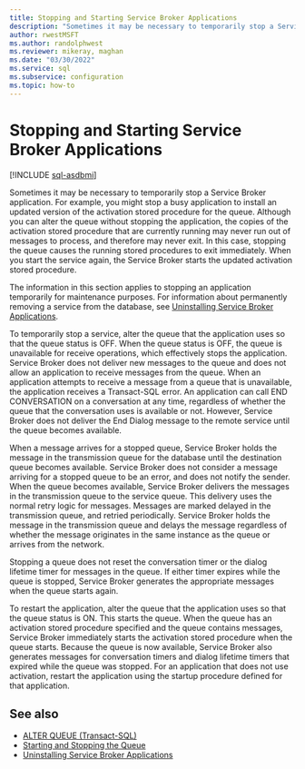 ```yaml
---
title: Stopping and Starting Service Broker Applications
description: "Sometimes it may be necessary to temporarily stop a Service Broker application."
author: rwestMSFT
ms.author: randolphwest
ms.reviewer: mikeray, maghan
ms.date: "03/30/2022"
ms.service: sql
ms.subservice: configuration
ms.topic: how-to
---
```


# Stopping and Starting Service Broker Applications

[!INCLUDE [sql-asdbmi](../../includes/applies-to-version/sql-asdbmi.md)]

Sometimes it may be necessary to temporarily stop a Service Broker application. For example, you might stop a busy application to install an updated version of the activation stored procedure for the queue. Although you can alter the queue without stopping the application, the copies of the activation stored procedure that are currently running may never run out of messages to process, and therefore may never exit. In this case, stopping the queue causes the running stored procedures to exit immediately. When you start the service again, the Service Broker starts the updated activation stored procedure.

The information in this section applies to stopping an application temporarily for maintenance purposes. For information about permanently removing a service from the database, see [Uninstalling Service Broker Applications](uninstalling-service-broker-applications.md).

To temporarily stop a service, alter the queue that the application uses so that the queue status is OFF. When the queue status is OFF, the queue is unavailable for receive operations, which effectively stops the application. Service Broker does not deliver new messages to the queue and does not allow an application to receive messages from the queue. When an application attempts to receive a message from a queue that is unavailable, the application receives a Transact-SQL error. An application can call END CONVERSATION on a conversation at any time, regardless of whether the queue that the conversation uses is available or not. However, Service Broker does not deliver the End Dialog message to the remote service until the queue becomes available.

When a message arrives for a stopped queue, Service Broker holds the message in the transmission queue for the database until the destination queue becomes available. Service Broker does not consider a message arriving for a stopped queue to be an error, and does not notify the sender. When the queue becomes available, Service Broker delivers the messages in the transmission queue to the service queue. This delivery uses the normal retry logic for messages. Messages are marked delayed in the transmission queue, and retried periodically. Service Broker holds the message in the transmission queue and delays the message regardless of whether the message originates in the same instance as the queue or arrives from the network.

Stopping a queue does not reset the conversation timer or the dialog lifetime timer for messages in the queue. If either timer expires while the queue is stopped, Service Broker generates the appropriate messages when the queue starts again.

To restart the application, alter the queue that the application uses so that the queue status is ON. This starts the queue. When the queue has an activation stored procedure specified and the queue contains messages, Service Broker immediately starts the activation stored procedure when the queue starts. Because the queue is now available, Service Broker also generates messages for conversation timers and dialog lifetime timers that expired while the queue was stopped. For an application that does not use activation, restart the application using the startup procedure defined for that application.

## See also

- [ALTER QUEUE (Transact-SQL)](../../t-sql/statements/alter-queue-transact-sql.md)
- [Starting and Stopping the Queue](starting-and-stopping-the-queue.md)
- [Uninstalling Service Broker Applications](uninstalling-service-broker-applications.md)